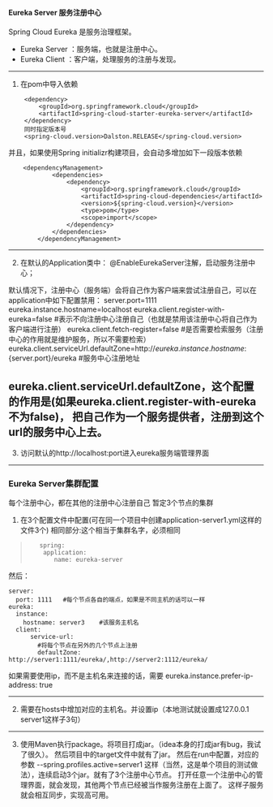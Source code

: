 #### Eureka Server 服务注册中心
Spring Cloud Eureka 是服务治理框架。
* Eureka Server ：服务端，也就是注册中心。
* Eureka Client ：客户端，处理服务的注册与发现。
---
1. 在pom中导入依赖

        <dependency>
			<groupId>org.springframework.cloud</groupId>
			<artifactId>spring-cloud-starter-eureka-server</artifactId>
		</dependency>
		同时指定版本号
		<spring-cloud.version>Dalston.RELEASE</spring-cloud.version>
并且，如果使用Spring initializr构建项目，会自动多增加如下一段版本依赖
        
        <dependencyManagement>
        		<dependencies>
        			<dependency>
        				<groupId>org.springframework.cloud</groupId>
        				<artifactId>spring-cloud-dependencies</artifactId>
        				<version>${spring-cloud.version}</version>
        				<type>pom</type>
        				<scope>import</scope>
        			</dependency>
        		</dependencies>
        	</dependencyManagement>
---
2. 在默认的Application类中：
@EnableEurekaServer注解，启动服务注册中心；

默认情况下，注册中心（服务端）会将自己作为客户端来尝试注册自己，可以在application中如下配置禁用：
server.port=1111 
eureka.instance.hostname=localhost 
eureka.client.register-with-eureka=false #表示不向注册中心注册自己（也就是禁用该注册中心将自己作为客户端进行注册）
eureka.client.fetch-register=false #是否需要检索服务（注册中心的作用就是维护服务，所以不需要检索）
eureka.client.serviceUrl.defaultZone=http://${eureka.instance.hostname}:${server.port}/eureka #服务中心注册地址

eureka.client.serviceUrl.defaultZone，这个配置的作用是(如果eureka.client.register-with-eureka不为false)，
把自己作为一个服务提供者，注册到这个url的服务中心上去。
---
3. 访问默认的http://localhost:port进入eureka服务端管理界面
---
### Eureka Server集群配置
每个注册中心，都在其他的注册中心注册自己
暂定3个节点的集群
1. 在3个配置文件中配置(可在同一个项目中创建application-server1.yml这样的文件3个)
相同部分:这个相当于集群名字，必须相同
>        spring:
>         application:
>            name: eureka-server
然后：

    server:
      port: 1111   #每个节点各自的端点，如果是不同主机的话可以一样
    eureka:
      instance:
        hostname: server3    #该服务主机名
      client:
          service-url:
            #将每个节点在另外的几个节点上注册
            defaultZone: http://server1:1111/eureka/,http://server2:1112/eureka/  
     
如果需要使用ip，而不是主机名来连接的话，需要
eureka.instance.prefer-ip-address: true

---
2. 需要在hosts中增加对应的主机名。并设置ip（本地测试就设置成127.0.0.1 server1这样子3句）
---
3. 使用Maven执行package。将项目打成jar。（idea本身的打成jar有bug，我试了很久）。
然后项目中的target文件中就有了jar。
然后在run中配置，对应的参数 --spring.profiles.active=server1 这样（当然，这是单个项目的测试做法），连续启动3个jar。就有了3个注册中心节点。
打开任意一个注册中心的管理界面，就会发现，其他两个节点已经被当作服务注册在上面了。
这样子服务就会相互同步，实现高可用。






